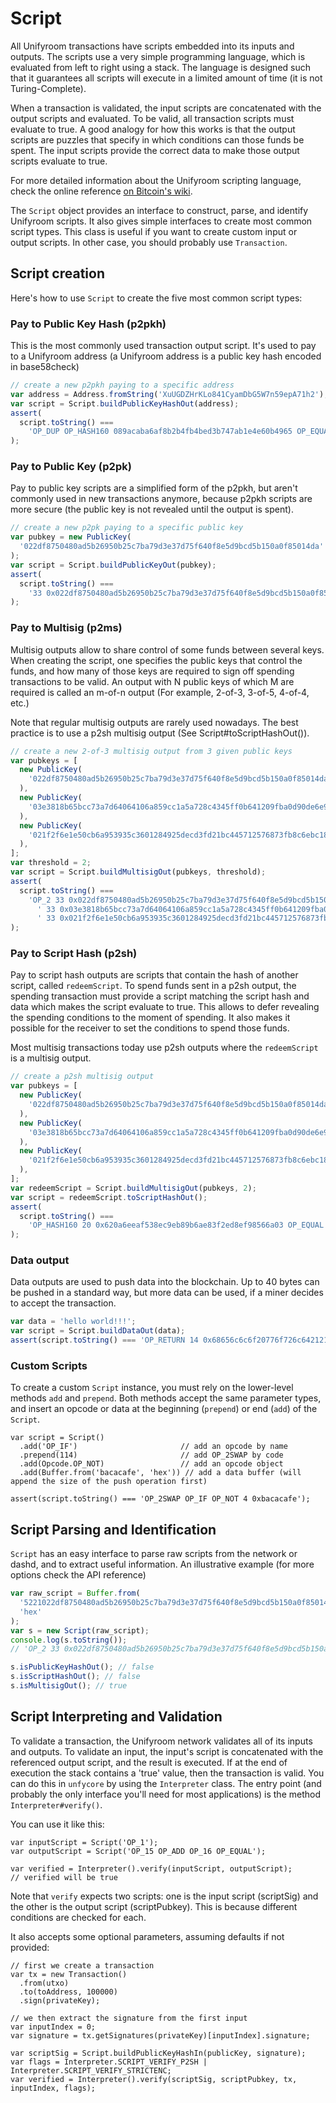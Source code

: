 # Script

All Unifyroom transactions have scripts embedded into its inputs and outputs. The scripts use a very simple programming language, which is evaluated from left to right using a stack. The language is designed such that it guarantees all scripts will execute in a limited amount of time (it is not Turing-Complete).

When a transaction is validated, the input scripts are concatenated with the output scripts and evaluated. To be valid, all transaction scripts must evaluate to true. A good analogy for how this works is that the output scripts are puzzles that specify in which conditions can those funds be spent. The input scripts provide the correct data to make those output scripts evaluate to true.

For more detailed information about the Unifyroom scripting language, check the online reference [on Bitcoin's wiki](https://en.bitcoin.it/wiki/Script).

The `Script` object provides an interface to construct, parse, and identify Unifyroom scripts. It also gives simple interfaces to create most common script types. This class is useful if you want to create custom input or output scripts. In other case, you should probably use `Transaction`.

## Script creation

Here's how to use `Script` to create the five most common script types:

### Pay to Public Key Hash (p2pkh)

This is the most commonly used transaction output script. It's used to pay to a Unifyroom address (a Unifyroom address is a public key hash encoded in base58check)

```javascript
// create a new p2pkh paying to a specific address
var address = Address.fromString('XuUGDZHrKLo841CyamDbG5W7n59epA71h2');
var script = Script.buildPublicKeyHashOut(address);
assert(
  script.toString() ===
    'OP_DUP OP_HASH160 089acaba6af8b2b4fb4bed3b747ab1e4e60b4965 OP_EQUALVERIFY OP_CHECKSIG'
);
```

### Pay to Public Key (p2pk)

Pay to public key scripts are a simplified form of the p2pkh, but aren't commonly used in new transactions anymore, because p2pkh scripts are more secure (the public key is not revealed until the output is spent).

```javascript
// create a new p2pk paying to a specific public key
var pubkey = new PublicKey(
  '022df8750480ad5b26950b25c7ba79d3e37d75f640f8e5d9bcd5b150a0f85014da'
);
var script = Script.buildPublicKeyOut(pubkey);
assert(
  script.toString() ===
    '33 0x022df8750480ad5b26950b25c7ba79d3e37d75f640f8e5d9bcd5b150a0f85014da OP_CHECKSIG'
);
```

### Pay to Multisig (p2ms)

Multisig outputs allow to share control of some funds between several keys. When creating the script, one specifies the public keys that control the funds, and how many of those keys are required to sign off spending transactions to be valid. An output with N public keys of which M are required is called an m-of-n output (For example, 2-of-3, 3-of-5, 4-of-4, etc.)

Note that regular multisig outputs are rarely used nowadays. The best practice is to use a p2sh multisig output (See Script#toScriptHashOut()).

```javascript
// create a new 2-of-3 multisig output from 3 given public keys
var pubkeys = [
  new PublicKey(
    '022df8750480ad5b26950b25c7ba79d3e37d75f640f8e5d9bcd5b150a0f85014da'
  ),
  new PublicKey(
    '03e3818b65bcc73a7d64064106a859cc1a5a728c4345ff0b641209fba0d90de6e9'
  ),
  new PublicKey(
    '021f2f6e1e50cb6a953935c3601284925decd3fd21bc445712576873fb8c6ebc18'
  ),
];
var threshold = 2;
var script = Script.buildMultisigOut(pubkeys, threshold);
assert(
  script.toString() ===
    'OP_2 33 0x022df8750480ad5b26950b25c7ba79d3e37d75f640f8e5d9bcd5b150a0f85014da' +
      ' 33 0x03e3818b65bcc73a7d64064106a859cc1a5a728c4345ff0b641209fba0d90de6e9' +
      ' 33 0x021f2f6e1e50cb6a953935c3601284925decd3fd21bc445712576873fb8c6ebc18 OP_3 OP_CHECKMULTISIG'
);
```

### Pay to Script Hash (p2sh)

Pay to script hash outputs are scripts that contain the hash of another script, called `redeemScript`. To spend funds sent in a p2sh output, the spending transaction must provide a script matching the script hash and data which makes the script evaluate to true. This allows to defer revealing the spending conditions to the moment of spending. It also makes it possible for the receiver to set the conditions to spend those funds.

Most multisig transactions today use p2sh outputs where the `redeemScript` is a multisig output.

```javascript
// create a p2sh multisig output
var pubkeys = [
  new PublicKey(
    '022df8750480ad5b26950b25c7ba79d3e37d75f640f8e5d9bcd5b150a0f85014da'
  ),
  new PublicKey(
    '03e3818b65bcc73a7d64064106a859cc1a5a728c4345ff0b641209fba0d90de6e9'
  ),
  new PublicKey(
    '021f2f6e1e50cb6a953935c3601284925decd3fd21bc445712576873fb8c6ebc18'
  ),
];
var redeemScript = Script.buildMultisigOut(pubkeys, 2);
var script = redeemScript.toScriptHashOut();
assert(
  script.toString() ===
    'OP_HASH160 20 0x620a6eeaf538ec9eb89b6ae83f2ed8ef98566a03 OP_EQUAL'
);
```

### Data output

Data outputs are used to push data into the blockchain. Up to 40 bytes can be pushed in a standard way, but more data can be used, if a miner decides to accept the transaction.

```javascript
var data = 'hello world!!!';
var script = Script.buildDataOut(data);
assert(script.toString() === 'OP_RETURN 14 0x68656c6c6f20776f726c64212121'
```

### Custom Scripts

To create a custom `Script` instance, you must rely on the lower-level methods `add` and `prepend`. Both methods accept the same parameter types, and insert an opcode or data at the beginning (`prepend`) or end (`add`) of the `Script`.

```
var script = Script()
  .add('OP_IF')                       // add an opcode by name
  .prepend(114)                       // add OP_2SWAP by code
  .add(Opcode.OP_NOT)                 // add an opcode object
  .add(Buffer.from('bacacafe', 'hex')) // add a data buffer (will append the size of the push operation first)

assert(script.toString() === 'OP_2SWAP OP_IF OP_NOT 4 0xbacacafe');
```

## Script Parsing and Identification

`Script` has an easy interface to parse raw scripts from the network or dashd, and to extract useful information. An illustrative example (for more options check the API reference)

```javascript
var raw_script = Buffer.from(
  '5221022df8750480ad5b26950b25c7ba79d3e37d75f640f8e5d9bcd5b150a0f85014da2103e3818b65bcc73a7d64064106a859cc1a5a728c4345ff0b641209fba0d90de6e921021f2f6e1e50cb6a953935c3601284925decd3fd21bc445712576873fb8c6ebc1853ae',
  'hex'
);
var s = new Script(raw_script);
console.log(s.toString());
// 'OP_2 33 0x022df8750480ad5b26950b25c7ba79d3e37d75f640f8e5d9bcd5b150a0f85014da 33 0x03e3818b65bcc73a7d64064106a859cc1a5a728c4345ff0b641209fba0d90de6e9 33 0x021f2f6e1e50cb6a953935c3601284925decd3fd21bc445712576873fb8c6ebc18 OP_3 OP_CHECKMULTISIG'

s.isPublicKeyHashOut(); // false
s.isScriptHashOut(); // false
s.isMultisigOut(); // true
```

## Script Interpreting and Validation

To validate a transaction, the Unifyroom network validates all of its inputs and outputs. To validate an input, the input's script is concatenated with the referenced output script, and the result is executed. If at the end of execution the stack contains a 'true' value, then the transaction is valid. You can do this in `unfycore` by using the `Interpreter` class. The entry point (and probably the only interface you'll need for most applications) is the method `Interpreter#verify()`.

You can use it like this:

```
var inputScript = Script('OP_1');
var outputScript = Script('OP_15 OP_ADD OP_16 OP_EQUAL');

var verified = Interpreter().verify(inputScript, outputScript);
// verified will be true
```

Note that `verify` expects two scripts: one is the input script (scriptSig) and the other is the output script (scriptPubkey). This is because different conditions are checked for each.

It also accepts some optional parameters, assuming defaults if not provided:

```
// first we create a transaction
var tx = new Transaction()
  .from(utxo)
  .to(toAddress, 100000)
  .sign(privateKey);

// we then extract the signature from the first input
var inputIndex = 0;
var signature = tx.getSignatures(privateKey)[inputIndex].signature;

var scriptSig = Script.buildPublicKeyHashIn(publicKey, signature);
var flags = Interpreter.SCRIPT_VERIFY_P2SH | Interpreter.SCRIPT_VERIFY_STRICTENC;
var verified = Interpreter().verify(scriptSig, scriptPubkey, tx, inputIndex, flags);
```
